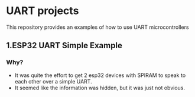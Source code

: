 # UART projects
This repository provides an examples of how to use UART microcontrollers


## 1.ESP32 UART Simple Example
### Why?
- It was quite the effort to get 2 esp32 devices with SPIRAM to speak to each other over a simple UART.
- It seemed like the information was hidden, but it was just not obvious.
